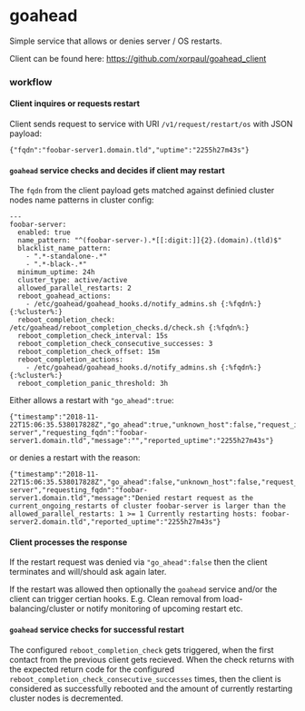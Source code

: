# goahead
Simple service that allows or denies server / OS restarts.

Client can be found here: https://github.com/xorpaul/goahead_client

### workflow

#### Client inquires or requests restart
Client sends request to service with URI `/v1/request/restart/os` with JSON payload:
```
{"fqdn":"foobar-server1.domain.tld","uptime":"2255h27m43s"}
```

#### `goahead` service checks and decides if client may restart

The `fqdn` from the client payload gets matched against definied cluster nodes name patterns in cluster config:

```
---
foobar-server:
  enabled: true
  name_pattern: "^(foobar-server-).*[[:digit:]]{2}.(domain).(tld)$"
  blacklist_name_pattern:
    - ".*-standalone-.*"
    - ".*-black-.*"
  minimum_uptime: 24h
  cluster_type: active/active
  allowed_parallel_restarts: 2
  reboot_goahead_actions:
    - /etc/goahead/goahead_hooks.d/notify_admins.sh {:%fqdn%:} {:%cluster%:}
  reboot_completion_check: /etc/goahead/reboot_completion_checks.d/check.sh {:%fqdn%:}
  reboot_completion_check_interval: 15s
  reboot_completion_check_consecutive_successes: 3
  reboot_completion_check_offset: 15m
  reboot_completion_actions:
    - /etc/goahead/goahead_hooks.d/notify_admins.sh {:%fqdn%:} {:%cluster%:}
  reboot_completion_panic_threshold: 3h
```

Either allows a restart with `"go_ahead":true`:
```
{"timestamp":"2018-11-22T15:06:35.538017828Z","go_ahead":true,"unknown_host":false,"request_id":"BSporAsx","found_cluster":"foobar-server","requesting_fqdn":"foobar-server1.domain.tld","message":"","reported_uptime":"2255h27m43s"}
```

or denies a restart with the reason:
```
{"timestamp":"2018-11-22T15:06:35.538017828Z","go_ahead":false,"unknown_host":false,"request_id":"BSporAsx","found_cluster":"foobar-server","requesting_fqdn":"foobar-server1.domain.tld","message":"Denied restart request as the current_ongoing_restarts of cluster foobar-server is larger than the allowed_parallel_restarts: 1 >= 1 Currently restarting hosts: foobar-server2.domain.tld","reported_uptime":"2255h27m43s"}
```

#### Client processes the response

If the restart request was denied via `"go_ahead":false` then the client terminates and will/should ask again later.

If the restart was allowed then optionally the `goahead` service and/or the client can trigger certian hooks.
E.g. Clean removal from load-balancing/cluster or notify monitoring of upcoming restart etc.


#### `goahead` service checks for successful restart

The configured `reboot_completion_check` gets triggered, when the first contact from the previous client gets recieved.
When the check returns with the expected return code for the configured `reboot_completion_check_consecutive_successes` times, then the client is considered as successfully rebooted and the amount of currently restarting cluster nodes is decremented. 

